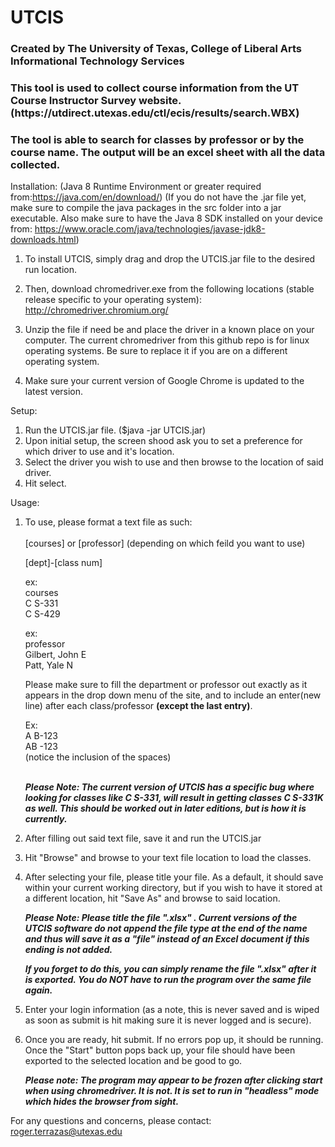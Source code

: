 # UTCIS
<h3>Created by The University of Texas, College of Liberal Arts Informational Technology Services</h3>
<h3>This tool is used to collect course information from the UT Course Instructor Survey website. (https://utdirect.utexas.edu/ctl/ecis/results/search.WBX)</h3> 
<h3>The tool is able to search for classes by professor or by the course name. The output will be an excel sheet with all the data collected.</h3>

Installation: (Java 8 Runtime Environment or greater required from:https://java.com/en/download/)
(If you do not have the .jar file yet, make sure to compile the java packages in the src folder into a jar executable. Also make sure to have the Java 8 SDK installed on your device from: https://www.oracle.com/java/technologies/javase-jdk8-downloads.html)
1. To install UTCIS, simply drag and drop the UTCIS.jar file to the desired run location. 
2. Then, download chromedriver.exe from the following locations (stable release specific to your operating system):
	http://chromedriver.chromium.org/

3. Unzip the file if need be and place the driver in a known place on your computer. The current chromedriver from this github repo is for linux operating systems. Be sure to replace it if you are on a different operating system.
4. Make sure your current version of Google Chrome is updated to the latest version.

Setup:
1. Run the UTCIS.jar file. ($java -jar UTCIS.jar)
2. Upon initial setup, the screen shood ask you to set a preference for which driver to use and it's location.
3. Select the driver you wish to use and then browse to the location of said driver.
4. Hit select.

Usage:
1. To use, please format a text file as such:<br /><br />
	[courses] or [professor] (depending on which feild you want to use)
	
	[dept]-[class num]<br />
	
	ex:<br />
	courses<br />
	C S-331<br />
	C S-429<br />
	
	ex:<br />
	professor<br />
	Gilbert, John E<br />
	Patt, Yale N<br />

	Please make sure to fill the department or professor out exactly as it appears in the drop down 	menu of the site, and to include an enter(new line) after each class/professor <b>(except the last entry)</b>.
	
	Ex:<br />
	A B-123<br />
	AB -123 <br />
	(notice the inclusion of the spaces)<br />
	
	<br />***Please Note: The current version of UTCIS has a specific bug where looking for classes like C S-331, will result in getting classes C S-331K as well. This should be worked out in later editions, but is how it is currently.***

2. After filling out said text file, save it and run the UTCIS.jar
3. Hit "Browse" and browse to your text file location to load the classes.
4. After selecting your file, please title your file. As a default, it should save within your current working directory, but if you wish to have it stored at a different location, hit "Save As" and browse to said location.

	***Please Note: Please title the file "<name>.xlsx" . Current versions of the UTCIS software do not append the file type at the end of the name and thus will save it as a "file" instead of an Excel document if this ending is not added.***

	***If you forget to do this, you can simply rename the file "<name>.xlsx" after it is exported. You do NOT have to run the program over the same file again.***
5. Enter your login information (as a note, this is never saved and is wiped as soon as submit is hit making sure it is never logged and is secure).
6. Once you are ready, hit submit. If no errors pop up, it should be running. Once the "Start" button pops back up, your file should have been exported to the selected location and be good to go.
	
	***Please note: The program may appear to be frozen after clicking start when using chromedriver. It is not. It is set to run in "headless" mode which hides the browser from sight.***

For any questions and concerns, please contact: roger.terrazas@utexas.edu
